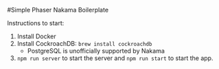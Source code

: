 #Simple Phaser Nakama Boilerplate

Instructions to start:

1. Install Docker
2. Install CockroachDB: `brew install cockroachdb`
   * PostgreSQL is unofficially supported by Nakama
3. `npm run server` to start the server and `npm run start` to start the app.
